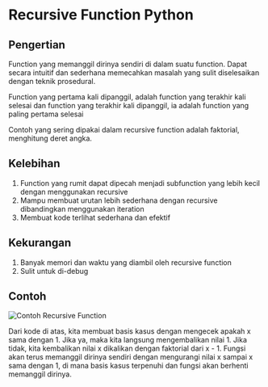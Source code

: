 # Recursive Function Python

## Pengertian
Function yang memanggil dirinya sendiri di dalam suatu function.
Dapat secara intuitif dan sederhana memecahkan masalah yang sulit diselesaikan dengan teknik prosedural.

Function yang pertama kali dipanggil, adalah function yang terakhir kali selesai 
dan function yang terakhir kali dipanggil, ia adalah function yang paling pertama selesai

Contoh yang sering dipakai dalam recursive function adalah faktorial, menghitung deret angka.

## Kelebihan
1. Function yang rumit dapat dipecah menjadi subfunction yang lebih kecil dengan menggunakan recursive
2. Mampu membuat urutan lebih sederhana dengan recursive dibandingkan menggunakan iteration
3. Membuat kode terlihat sederhana dan efektif

## Kekurangan
1. Banyak memori dan waktu yang diambil oleh recursive function
2. Sulit untuk di-debug

## Contoh
![Contoh Recursive Function](https://www.bhutanpythoncoders.com/wp-content/uploads/2021/12/recursive-function.jpg)

Dari kode di atas, kita membuat basis kasus dengan mengecek apakah x sama dengan 1. Jika ya, maka kita langsung mengembalikan nilai 1. Jika tidak, kita kembalikan nilai x dikalikan dengan faktorial dari x - 1. Fungsi akan terus memanggil dirinya sendiri dengan mengurangi nilai x sampai x sama dengan 1, di mana basis kasus terpenuhi dan fungsi akan berhenti memanggil dirinya.
